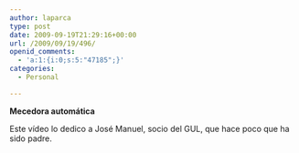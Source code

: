 ```yaml
---
author: laparca
type: post
date: 2009-09-19T21:29:16+00:00
url: /2009/09/19/496/
openid_comments:
  - 'a:1:{i:0;s:5:"47185";}'
categories:
  - Personal

---
```

**Mecedora automática**  
  
Este vídeo lo dedico a José Manuel, socio del GUL, que hace poco que ha sido padre.